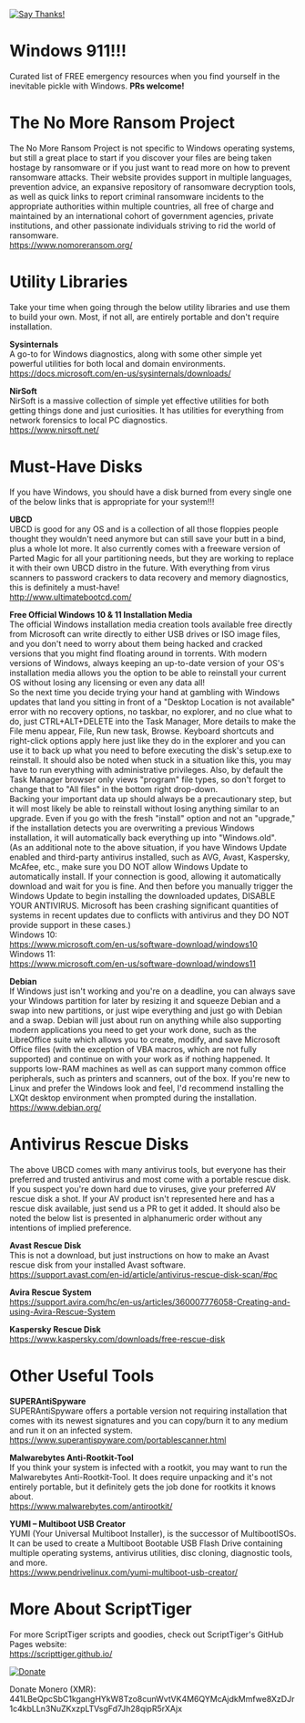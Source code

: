 [![Say Thanks!](https://img.shields.io/badge/Say%20Thanks-!-1EAEDB.svg)](https://docs.google.com/forms/d/e/1FAIpQLSfBEe5B_zo69OBk19l3hzvBmz3cOV6ol1ufjh0ER1q3-xd2Rg/viewform)

# Windows 911!!!  
Curated list of FREE emergency resources when you find yourself in the inevitable pickle with Windows. **PRs welcome!**

# The No More Ransom Project  
The No More Ransom Project is not specific to Windows operating systems, but still a great place to start if you discover your files are being taken hostage by ransomware or if you just want to read more on how to prevent ransomware attacks. Their website provides support in multiple languages, prevention advice, an expansive repository of ransomware decryption tools, as well as quick links to report criminal ransomware incidents to the appropriate authorities within multiple countries, all free of charge and maintained by an international cohort of government agencies, private institutions, and other passionate individuals striving to rid the world of ransomware.  
https://www.nomoreransom.org/

# Utility Libraries  
Take your time when going through the below utility libraries and use them to build your own. Most, if not all, are entirely portable and don't require installation.

**Sysinternals**  
A go-to for Windows diagnostics, along with some other simple yet powerful utilities for both local and domain environments.  
https://docs.microsoft.com/en-us/sysinternals/downloads/

**NirSoft**  
NirSoft is a massive collection of simple yet effective utilities for both getting things done and just curiosities. It has utilities for everything from network forensics to local PC diagnostics.  
https://www.nirsoft.net/

# Must-Have Disks  
If you have Windows, you should have a disk burned from every single one of the below links that is appropriate for your system!!!

**UBCD**  
UBCD is good for any OS and is a collection of all those floppies people thought they wouldn't need anymore but can still save your butt in a bind, plus a whole lot more. It also currently comes with a freeware version of Parted Magic for all your partitioning needs, but they are working to replace it with their own UBCD distro in the future. With everything from virus scanners to password crackers to data recovery and memory diagnostics, this is definitely a must-have!  
http://www.ultimatebootcd.com/

**Free Official Windows 10 & 11 Installation Media**  
The official Windows installation media creation tools available free directly from Microsoft can write directly to either USB drives or ISO image files, and you don't need to worry about them being hacked and cracked versions that you might find floating around in torrents. With modern versions of Windows, always keeping an up-to-date version of your OS's installation media allows you the option to be able to reinstall your current OS without losing any licensing or even any data all!  
So the next time you decide trying your hand at gambling with Windows updates that land you sitting in front of a "Desktop Location is not available" error with no recovery options, no taskbar, no explorer, and no clue what to do, just CTRL+ALT+DELETE into the Task Manager, More details to make the File menu appear, File, Run new task, Browse. Keyboard shortcuts and right-click options apply here just like they do in the explorer and you can use it to back up what you need to before executing the disk's setup.exe to reinstall. It should also be noted when stuck in a situation like this, you may have to run everything with administrative privileges. Also, by default the Task Manager browser only views "program" file types, so don't forget to change that to "All files" in the bottom right drop-down.  
Backing your important data up should always be a precautionary step, but it will most likely be able to reinstall without losing anything similar to an upgrade. Even if you go with the fresh "install" option and not an "upgrade," if the installation detects you are overwriting a previous Windows installation, it will automatically back everything up into "Windows.old".  
(As an additional note to the above situation, if you have Windows Update enabled and third-party antivirus installed, such as AVG, Avast, Kaspersky, McAfee, etc., make sure you DO NOT allow Windows Update to automatically install. If your connection is good, allowing it automatically download and wait for you is fine. And then before you manually trigger the Windows Update to begin installing the downloaded updates, DISABLE YOUR ANTIVIRUS. Microsoft has been crashing significant quantities of systems in recent updates due to conflicts with antivirus and they DO NOT provide support in these cases.)  
Windows 10:  
https://www.microsoft.com/en-us/software-download/windows10  
Windows 11:  
https://www.microsoft.com/en-us/software-download/windows11

**Debian**  
If Windows just isn't working and you're on a deadline, you can always save your Windows partition for later by resizing it and squeeze Debian and a swap into new partitions, or just wipe everything and just go with Debian and a swap. Debian will just about run on anything while also supporting modern applications you need to get your work done, such as the LibreOffice suite which allows you to create, modify, and save Microsoft Office files (with the exception of VBA macros, which are not fully supported) and continue on with your work as if nothing happened. It supports low-RAM machines as well as can support many common office peripherals, such as printers and scanners, out of the box. If you're new to Linux and prefer the Windows look and feel, I'd recommend installing the LXQt desktop environment when prompted during the installation.  
https://www.debian.org/

# Antivirus Rescue Disks  
The above UBCD comes with many antivirus tools, but everyone has their preferred and trusted antivirus and most come with a portable rescue disk. If you suspect you're down hard due to viruses, give your preferred AV rescue disk a shot. If your AV product isn't represented here and has a rescue disk available, just send us a PR to get it added. It should also be noted the below list is presented in alphanumeric order without any intentions of implied preference.

**Avast Rescue Disk**  
This is not a download, but just instructions on how to make an Avast rescue disk from your installed Avast software.  
https://support.avast.com/en-id/article/antivirus-rescue-disk-scan/#pc

**Avira Rescue System**  
https://support.avira.com/hc/en-us/articles/360007776058-Creating-and-using-Avira-Rescue-System

**Kaspersky Rescue Disk**  
https://www.kaspersky.com/downloads/free-rescue-disk

# Other Useful Tools

**SUPERAntiSpyware**  
SUPERAntiSpyware offers a portable version not requiring installation that comes with its newest signatures and you can copy/burn it to any medium and run it on an infected system.  
https://www.superantispyware.com/portablescanner.html

**Malwarebytes Anti-Rootkit-Tool**  
If you think your system is infected with a rootkit, you may want to run the Malwarebytes Anti-Rootkit-Tool. It does require unpacking and it's not entirely portable, but it definitely gets the job done for rootkits it knows about.  
https://www.malwarebytes.com/antirootkit/

**YUMI – Multiboot USB Creator**  
YUMI (Your Universal Multiboot Installer), is the successor of MultibootISOs. It can be used to create a Multiboot Bootable USB Flash Drive containing multiple operating systems, antivirus utilities, disc cloning, diagnostic tools, and more.  
https://www.pendrivelinux.com/yumi-multiboot-usb-creator/

# More About ScriptTiger

For more ScriptTiger scripts and goodies, check out ScriptTiger's GitHub Pages website:  
https://scripttiger.github.io/

[![Donate](https://www.paypalobjects.com/en_US/i/btn/btn_donateCC_LG.gif)](https://www.paypal.com/cgi-bin/webscr?cmd=_s-xclick&hosted_button_id=MZ4FH4G5XHGZ4)

Donate Monero (XMR): 441LBeQpcSbC1kgangHYkW8Tzo8cunWvtVK4M6QYMcAjdkMmfwe8XzDJr1c4kbLLn3NuZKxzpLTVsgFd7Jh28qipR5rXAjx
